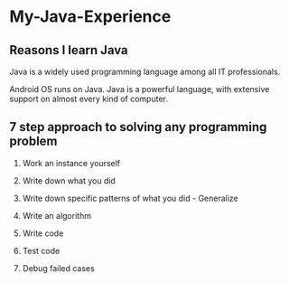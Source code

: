 # My-Java-Experience

## Reasons I learn Java

Java is a widely used programming language among all IT professionals.

Android OS runs on Java. Java is a powerful language, with extensive support on almost every kind of computer.

## 7 step approach to solving any programming problem

1) Work an instance yourself

2) Write down what you did

3) Write down specific patterns of what you did - Generalize

4) Write an algorithm

5) Write code

6) Test code

7) Debug failed cases

